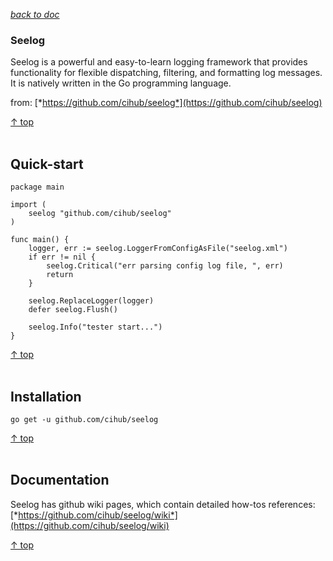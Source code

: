 [*back to doc*](https://github.com/malw2020/learn/tree/master/doc#contents)<br>

### Seelog

Seelog is a powerful and easy-to-learn logging framework that provides functionality for flexible dispatching, filtering, and formatting log messages. It is natively written in the Go programming language.

from: [*https://github.com/cihub/seelog*](https://github.com/cihub/seelog)



[↑ top](#contents)
<br><br>


## Quick-start

	package main

	import (
		seelog "github.com/cihub/seelog"
	)

	func main() {
		logger, err := seelog.LoggerFromConfigAsFile("seelog.xml")
		if err != nil {
			seelog.Critical("err parsing config log file, ", err)
			return
		}

		seelog.ReplaceLogger(logger)
		defer seelog.Flush()

		seelog.Info("tester start...")
	}


[↑ top](#contents)
<br><br>

## Installation
	go get -u github.com/cihub/seelog

[↑ top](#contents)
<br><br>

## Documentation

  Seelog has github wiki pages, which contain detailed how-tos references: [*https://github.com/cihub/seelog/wiki*](https://github.com/cihub/seelog/wiki)


[↑ top](#contents)
<br><br>






